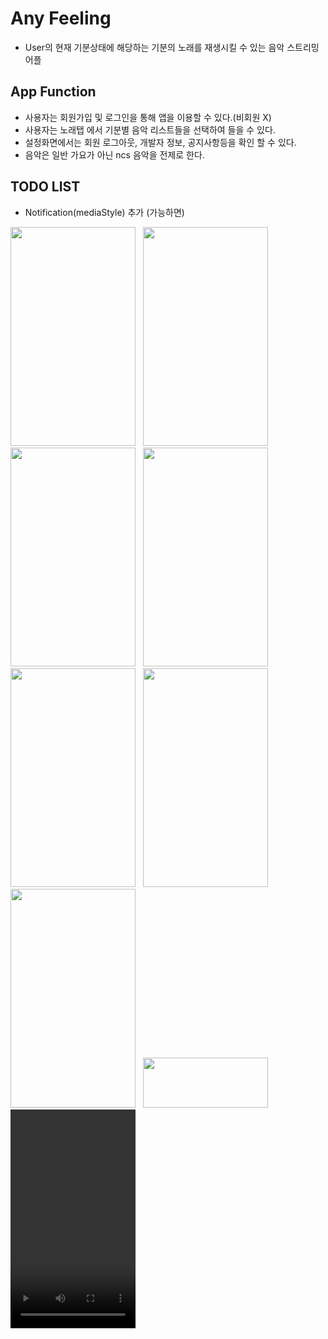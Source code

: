 # Any Feeling
- User의 현재 기분상태에 해당하는 기분의 노래를 재생시킬 수 있는 음악 스트리밍 어플

## App Function
- 사용자는 회원가입 및 로그인을 통해 앱을 이용할 수 있다.(비회원 X)
- 사용자는 노래탭 에서 기분별 음악 리스트들을 선택하여 들을 수 있다.
- 설정화면에서는 회원 로그아웃, 개발자 정보, 공지사항등을 확인 할 수 있다.
- 음악은 일반 가요가 아닌 ncs 음악을 전제로 한다.
## TODO LIST
- Notification(mediaStyle) 추가 (가능하면)

<div style="margin:0 auto;">
<img src="https://user-images.githubusercontent.com/84216838/168738472-9c601ffd-e7db-4618-8f68-c1fbbbb28089.png" width=200 height=350/>
&nbsp;
<img src="https://user-images.githubusercontent.com/84216838/168738608-4bf248b9-b4c2-4d31-be98-f08d03a31944.png" width=200 height=350/>
&nbsp;
<img src="https://user-images.githubusercontent.com/84216838/163390459-cee55ed9-c43e-42a3-ad2a-ccfa978a179a.png" width=200 height=350/>
&nbsp;
<img src="https://user-images.githubusercontent.com/84216838/163390565-ef01f1f5-aec9-4f1b-bf7b-d3fbb010d1af.png" width=200 height=350/>
&nbsp;
<img src="https://user-images.githubusercontent.com/84216838/163754452-0c299973-4cec-4210-a32c-01530c283cf0.png" width=200 height=350/>
&nbsp;
<img src="https://user-images.githubusercontent.com/84216838/164878205-7eb85e45-cf15-41b2-9a75-0735c01ea3ae.png"
width=200 height=350/>
<img src="https://user-images.githubusercontent.com/84216838/163111013-cefebcb5-88df-4d34-80e3-64f8bcefde93.png" width=200 height=350/>
&nbsp;
<img src="https://user-images.githubusercontent.com/84216838/167243522-722d76dc-1f0e-48ca-8c99-546f3399e3e3.jpg" width=200 height=80/>

</div>
<video src="https://user-images.githubusercontent.com/84216838/166097283-d87d39c0-30eb-479d-9de8-ec52b22df3bd.mp4" width=200px height=350px />

